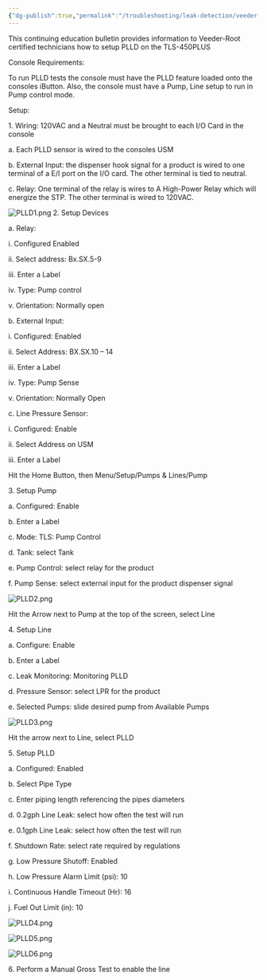 ```yaml
---
{"dg-publish":true,"permalink":"/troubleshooting/leak-detection/veeder-root/plld-setup-on-a-tls-450-plus/"}
---
```



This continuing education bulletin provides information to Veeder-Root certified technicians how to setup PLLD on the TLS-450PLUS  

Console Requirements:

To run PLLD tests the console must have the PLLD feature loaded onto the consoles iButton. Also, the console must have a Pump, Line setup to run in Pump control mode.

Setup:

1. Wiring: 120VAC and a Neutral must be brought to each I/O Card in the console

a. Each PLLD sensor is wired to the consoles USM

b. External Input: the dispenser hook signal for a product is wired to one terminal of a E/I port on the I/O card. The other terminal is tied to neutral.

c. Relay: One terminal of the relay is wires to A High-Power Relay which will energize the STP. The other terminal is wired to 120VAC.

![PLLD1.png](/img/user/Assets/Images/PLLD1.png)
2. Setup Devices

a. Relay:

i. Configured Enabled

ii. Select address: Bx.SX.5-9

iii. Enter a Label

iv. Type: Pump control

v. Orientation: Normally open

b. External Input: 

i. Configured: Enabled

ii. Select Address: BX.SX.10 – 14

iii. Enter a Label

iv. Type: Pump Sense

v. Orientation: Normally Open

c. Line Pressure Sensor:

i. Configured: Enable

ii. Select Address on USM

iii. Enter a Label

Hit the Home Button, then Menu/Setup/Pumps & Lines/Pump

3. Setup Pump

a. Configured: Enable

b. Enter a Label

c. Mode: TLS: Pump Control

d. Tank: select Tank 

e. Pump Control: select relay for the product

f. Pump Sense: select external input for the product dispenser signal

![PLLD2.png](/img/user/Assets/Images/PLLD2.png)

Hit the Arrow next to Pump at the top of the screen, select Line

4. Setup Line

a. Configure: Enable

b. Enter a Label

c. Leak Monitoring: Monitoring PLLD

d. Pressure Sensor: select LPR for the product

e. Selected Pumps: slide desired pump from Available Pumps

![PLLD3.png](/img/user/Assets/Images/PLLD3.png)

Hit the arrow next to Line, select PLLD

5. Setup PLLD

a. Configured: Enabled

b. Select Pipe Type

c. Enter piping length referencing the pipes diameters

d. 0.2gph Line Leak: select how often the test will run

e. 0.1gph Line Leak: select how often the test will run

f. Shutdown Rate: select rate required by regulations

g. Low Pressure Shutoff: Enabled

h. Low Pressure Alarm Limit (psi): 10

i. Continuous Handle Timeout (Hr): 16

j. Fuel Out Limit (in): 10

![PLLD4.png](/img/user/Assets/Images/PLLD4.png)

![PLLD5.png](/img/user/Assets/Images/PLLD5.png)

![PLLD6.png](/img/user/Assets/Images/PLLD6.png)

6. Perform a Manual Gross Test to enable the line


